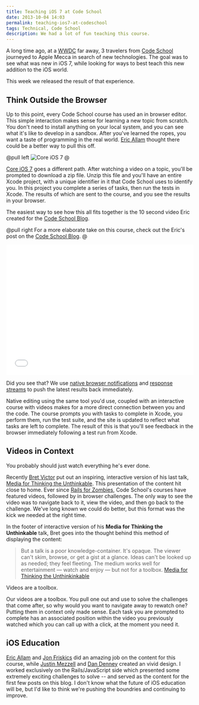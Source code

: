 ```yaml
---
title: Teaching iOS 7 at Code School
date: 2013-10-04 14:03
permalink: teaching-ios7-at-codeschool
tags: Technical, Code School
description: We had a lot of fun teaching this course.
---
```


A long time ago, at a [WWDC](http://adamfortuna.com/wwdc/) far away, 3 travelers from [Code School][] journeyed to Apple Mecca in search of new technologies. The goal was to see what was new in iOS 7, while looking for ways to best teach this new addition to the iOS world.

This week we released the result of that experience.

## Think Outside the Browser

Up to this point, every Code School course has used an in browser editor. This simple interaction makes sense for learning a new topic from scratch. You don't need to install anything on your local system, and you can see what it's like to develop in a sandbox. After you've learned the ropes, you want a taste of programming in the real world. [Eric Allam](https://twitter.com/eallam) thought there could be a better way to pull this off.

@pull left
![Core iOS 7](/images/galleries/codeschool/core-ios-7.png)
@

[Core iOS 7](http://ios7.codeschool.com) goes a different path. After watching a video on a topic, you'll be prompted to download a zip file. Unzip this file and you'll have an entire Xcode project, with a unique identifier in it that Code School uses to identify you. In this project you complete a series of tasks, then run the tests in Xcode. The results of which are sent to the course, and you see the results in your browser.

The easiest way to see how this all fits together is the 10 second video Eric created for the [Code School Blog](http://blog.codeschool.com/post/62915764253/introducing-core-ios-7).

@pull right
For a more elaborate take on this course, check out the Eric's post on the [Code School Blog](http://blog.codeschool.com/post/62915764253/introducing-core-ios-7).
@

<div class='row'>
  <div class='medium-7 medium-offset-2 columns'>
    <iframe src="//player.vimeo.com/video/75897272" width="100%" height="350" frameborder="0" webkitallowfullscreen mozallowfullscreen allowfullscreen ></iframe>
  </div>
</div>

Did you see that? We use [native browser notifications](/2013/09/08/native-javascript-notifications/) and [response streams](/2013/09/07/response-streams-with-rails-4-and-redis/) to push the latest results back immediately.

Native editing using the same tool you'd use, coupled with an interactive course with videos makes for a more direct connection between you and the code. The course prompts you with tasks to complete in Xcode, you perform them, run the test suite, and the site is updated to reflect what tasks are left to complete. The result of this is that you'll see feedback in the browser immediately following a test run from Xcode.

## Videos in Context

<div class='pull-right'>
  <p>You probably should just watch everything he's ever done.</p>
</div>

Recently [Bret Victor](http://worrydream.com/) put out an inspiring, interactive version of his last talk, [Media for Thinking the Unthinkable](http://worrydream.com/MediaForThinkingTheUnthinkable/). This presentation of the content hit close to home. Ever since [Rails for Zombies](http://railsforzombies.com), Code School's courses have featured videos, followed by in browser challenges. The only way to see the video was to navigate back to it, view the video, and then go back to the challenge. We've long known we could do better, but this format was the kick we needed at the right time.

In the footer of interactive version of his **Media for Thinking the Unthinkable** talk, Bret goes into the thought behind this method of displaying the content:

> But a talk is a poor knowledge-container. It's opaque. The viewer can't skim, browse, or get a gist at a glance. Ideas can't be looked up as needed; they feel fleeting. The medium works well for entertainment — watch and enjoy — but not for a toolbox.
[Media for Thinking the Unthinkinkable](http://worrydream.com/MediaForThinkingTheUnthinkable/)

<div class='pull-right'><p>Videos are a toolbox.</p></div>

Our videos are a toolbox. You pull one out and use to solve the challenges that come after, so why would you want to navigate away to rewatch one? Putting them in context only made sense. Each task you are prompted to complete has an associated position within the video you previously watched which you can call up with a click, at the moment you need it.

## iOS Education

[Eric Allam](https://twitter.com/eallam) and [Jon Friskics](https://twitter.com/jonfriskics) did an amazing job on the content for this course, while [Justin Mezzell](http://justinmezzell.com/) and [Dan Denney](https://twitter.com/dandenney) created an vivid design. I worked exclusively on the Rails/JavaScript side which presented some extremely exciting challenges to solve -- and served as the content for the first few posts on this blog. I don't know what the future of iOS education will be, but I'd like to think we're pushing the boundries and continuing to improve.

[Code School]: http://codeschool.com
